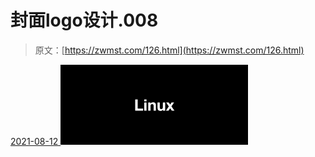<!--yml
category: 未分类
date: 0001-01-01 00:00:00
--->

# 封面logo设计.008

> 原文：[https://zwmst.com/126.html](https://zwmst.com/126.html)

   [ <time datetime="2021-08-12T09:21:19+08:00"> 2021-08-12 </time> ](https://zwmst.com/%e5%b0%81%e9%9d%a2logo%e8%ae%be%e8%ae%a1-008)  [![](img/7c5d184cc2e3a93be054a38f82b75ee2.png)](https://zwmst.com/wp-content/uploads/2021/08/1628731279-9c3f7074e3d034e.jpeg)